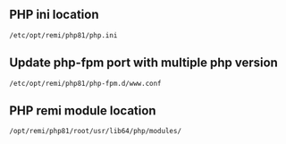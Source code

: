 ## PHP ini location

```
/etc/opt/remi/php81/php.ini
```

## Update php-fpm port with multiple php version

```
/etc/opt/remi/php81/php-fpm.d/www.conf
```

## PHP remi module location

```
/opt/remi/php81/root/usr/lib64/php/modules/
```
